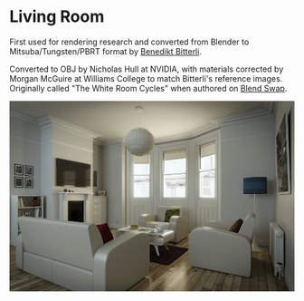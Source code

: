 # Living Room

First used for rendering research and converted from Blender to Mitsuba/Tungsten/PBRT format by [Benedikt Bitterli](https://benedikt-bitterli.me/resources/).

Converted to OBJ by Nicholas Hull at NVIDIA, with materials corrected by Morgan McGuire at Williams College to match Bitterli's reference images. Originally called "The White Room Cycles" when authored on [Blend Swap](https://blendswap.com/blend/5014).  

[![](README.png)](https://casual-effects.com/data/)  
